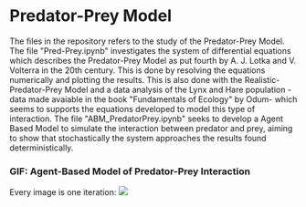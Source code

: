 # Predator-Prey Model

The files in the repository refers to the study of the Predator-Prey Model. The file "Pred-Prey.ipynb" investigates the system of differential equations which describes the Predator-Prey Model as put fourth by A. J. Lotka and V. Volterra in the 20th century. This is done by resolving the equations numerically and plotting the results. This is also done with the Realistic-Predator-Prey Model and a data analysis of the Lynx and Hare population -data made avaiable in the book "Fundamentals of Ecology" by Odum- which seems to supports the equations developed to model this type of interaction. The file "ABM_PredatorPrey.ipynb" seeks to develop a Agent Based Model to simulate the interaction between predator and prey, aiming to show that stochastically the system approaches the results found deterministically. 


### GIF: Agent-Based Model of Predator-Prey Interaction
Every image is one iteration:
![](https://github.com/pedr19faria/Pred-Prey/blob/main/Prey_Predator.gif)


